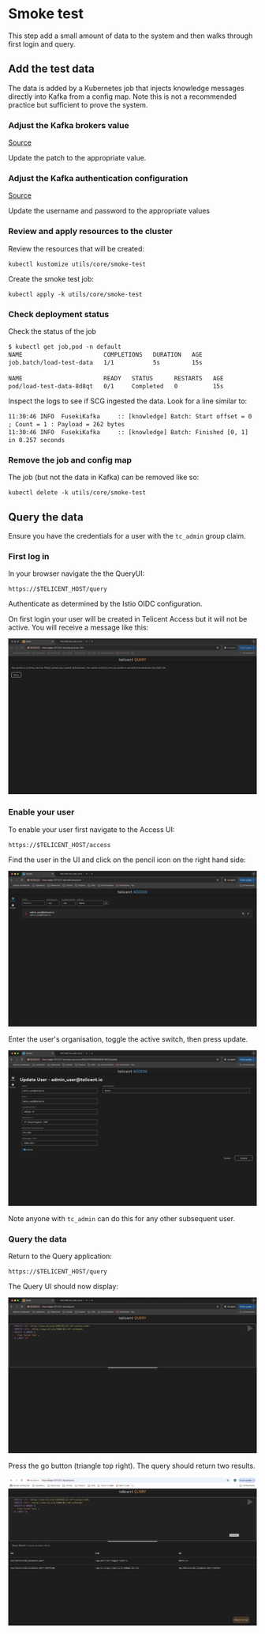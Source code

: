 
# Smoke test

This step add a small amount of data to the system and then walks through first
login and query.

## Add the test data

The data is added by a Kubernetes job that injects knowledge messages directly
into Kafka from a config map. Note this is not a recommended practice but
sufficient to prove the system.

### Adjust the Kafka brokers value

[Source](../../utils/smoke-test/core/kustomization.yaml)

Update the patch to the appropriate value.

### Adjust the Kafka authentication configuration

[Source](../../utils/smoke-test/core/kafka-config.properties)

Update the username and password to the appropriate values

### Review and apply resources to the cluster

Review the resources that will be created:

```
kubectl kustomize utils/core/smoke-test
```

Create the smoke test job:

```
kubectl apply -k utils/core/smoke-test
```

### Check deployment status

Check the status of the job

```
$ kubectl get job,pod -n default
NAME                       COMPLETIONS   DURATION   AGE
job.batch/load-test-data   1/1           5s         15s

NAME                       READY   STATUS      RESTARTS   AGE
pod/load-test-data-8d8qt   0/1     Completed   0          15s
```

Inspect the logs to see if SCG ingested the data. Look for a line similar to:

```
11:30:46 INFO  FusekiKafka     :: [knowledge] Batch: Start offset = 0 ; Count = 1 : Payload = 262 bytes
11:30:46 INFO  FusekiKafka     :: [knowledge] Batch: Finished [0, 1] in 0.257 seconds
```

### Remove the job and config map

The job (but not the data in Kafka) can be removed like so:

```
kubectl delete -k utils/core/smoke-test
```

## Query the data

Ensure you have the credentials for a user with the `tc_admin` group claim.

### First log in

In your browser navigate the the QueryUI:

```
https://$TELICENT_HOST/query
```

Authenticate as determined by the Istio OIDC configuration.

On first login your user will be created in Telicent Access but it will not be
active. You will receive a message like this:

![Query1](../images/query-1.png)

### Enable your user

To enable your user first navigate to the Access UI:

```
https://$TELICENT_HOST/access
```

Find the user in the UI and click on the pencil icon on the right hand side:

![Query2](../images/access-1.png)

Enter the user's organisation, toggle the active switch, then press update.

![Query3](../images/access-2.png)

Note anyone with `tc_admin` can do this for any other subsequent user.

### Query the data

Return to the Query application:

```
https://$TELICENT_HOST/query
```

The Query UI should now display:

![Query4](../images/query-2.png)

Press the go button (triangle top right). The query should return two results.

![Query4](../images/query-4.png)

